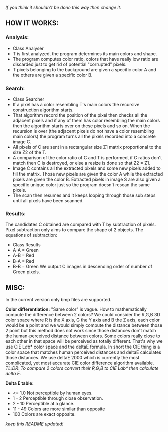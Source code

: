 
_If you think it shouldn't be done this way then change it._

## HOW IT WORKS:

### Analysis:

- Class Analyser
- T is first analyzed, the program determines its main colors and shape.
- The program computes color ratio, colors that have really low ratio are discarded just to get rid of potential "corrupted" pixels. 
- T pixels belonging to the background are given a specific color A and the others are given a specific color B. 



### Search: 

- Class Searcher
- If a pixel has a color resembling T's main colors the recursive construction algorithm starts.
- That algorithm record the position of the pixel then checks all the adjacent pixels and if any of them has color resembling the main colors then the algorithm starts over on these pixels and so on. When the recursion is over (the adjacent pixels do not have a color resembling main colors) the program turns all the pixels recorded into a concrete image C. 
- All pixels of C are sent in a rectangular size Z1 matrix proportional to the size Z2 of the T.
- A comparison of the color ratio of C and T is performed, if C ratios don't match then C is destroyed, or else a resize is done so that Z2 = Z1. 
- Image C contains all the extracted pixels and some new pixels added to fill the matrix. Those new pixels are given the color A while the extracted pixels are given the color B. Extracted pixels in image S are also given a specific unique color just so the program doesn't rescan the same pixels. 
- The scan then resumes and it keeps looping through those sub steps until all pixels have been scanned. 

### Results:
The candidates C obtained are compared with T by subtraction of pixels. Pixel subtraction only aims to compare the shape of 2 objects.
The equations of subtraction:

- Class Results
- A-A = Green
- A-B = Red
- B-A = Red
- B-B = Green
We output C images in descending order of number of Green pixels.


## **MISC:**

In the current version only bmp files are supported. 

**Color differentiation:** "Same color" is vague. How to mathematically compute the difference between 2 colors? We could consider the R,G,B 3D color space where R is the X axis, G the Y axis
and B the Z axis, each color would be a point and we would simply compute the distance between those 2 point but this method does not work since those distances don't match the human-perceived distance between colors. Some colors really close to each other in that space will be perceived as totally different. That's why we use CIE L*a*b* color space and the deltaE formula. In short the CIE thing is 
a color space that matches human perceived distances and deltaE calculates those distances. We use deltaE 2000 which is currently the most complicated, yet most accurate CIE color difference algorithm available. 
_TL;DR: To compare 2 colors convert their R,G,B to CIE L*a*b* then calculate delta E._

**Delta E table:**
- <= 1.0	Not perceptible by human eyes.
- 1 - 2	Perceptible through close observation.
- 2 - 10	Perceptible at a glance.
- 11 - 49	Colors are more similar than opposite
- 100	Colors are exact opposite.

_keep this README updated!_
